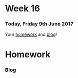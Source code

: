 # Week 16

### Today, Friday 9th June 2017

Your [homework](#homework) and [blog](#blog)!

# Homework

### Blog
